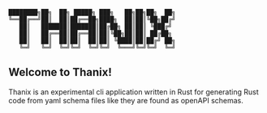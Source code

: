 ```
████████╗██╗  ██╗ █████╗ ███╗   ██╗██╗██╗  ██╗
╚══██╔══╝██║  ██║██╔══██╗████╗  ██║██║╚██╗██╔╝
   ██║   ███████║███████║██╔██╗ ██║██║ ╚███╔╝
   ██║   ██╔══██║██╔══██║██║╚██╗██║██║ ██╔██╗
   ██║   ██║  ██║██║  ██║██║ ╚████║██║██╔╝ ██╗
   ╚═╝   ╚═╝  ╚═╝╚═╝  ╚═╝╚═╝  ╚═══╝╚═╝╚═╝  ╚═╝

```

## Welcome to Thanix!

Thanix is an experimental cli application written in Rust for generating Rust code from yaml schema files like they are found as openAPI schemas.
